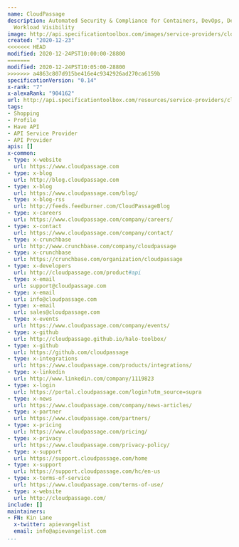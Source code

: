 ```yaml
---
name: CloudPassage
description: Automated Security & Compliance for Containers, DevOps, DevSecOps, &
  Workload Visibility
image: http://api.specificationtoolbox.com/images/service-providers/cloudpassage.jpg
created: "2020-12-23"
<<<<<<< HEAD
modified: 2020-12-24PST10:00:00-28800
=======
modified: 2020-12-24PST10:05:00-28800
>>>>>>> a4863c807d915be416e4c9342926ad270ca6159b
specificationVersion: "0.14"
x-rank: "7"
x-alexaRank: "904162"
url: http://api.specificationtoolbox.com/resources/service-providers/cloudpassage/
tags:
- Shopping
- Profile
- Have API
- API Service Provider
- API Provider
apis: []
x-common:
- type: x-website
  url: https://www.cloudpassage.com
- type: x-blog
  url: http://blog.cloudpassage.com
- type: x-blog
  url: https://www.cloudpassage.com/blog/
- type: x-blog-rss
  url: http://feeds.feedburner.com/CloudPassageBlog
- type: x-careers
  url: https://www.cloudpassage.com/company/careers/
- type: x-contact
  url: https://www.cloudpassage.com/company/contact/
- type: x-crunchbase
  url: http://www.crunchbase.com/company/cloudpassage
- type: x-crunchbase
  url: https://crunchbase.com/organization/cloudpassage
- type: x-developers
  url: http://cloudpassage.com/product#api
- type: x-email
  url: support@cloudpassage.com
- type: x-email
  url: info@cloudpassage.com
- type: x-email
  url: sales@cloudpassage.com
- type: x-events
  url: https://www.cloudpassage.com/company/events/
- type: x-github
  url: http://cloudpassage.github.io/halo-toolbox/
- type: x-github
  url: https://github.com/cloudpassage
- type: x-integrations
  url: https://www.cloudpassage.com/products/integrations/
- type: x-linkedin
  url: http://www.linkedin.com/company/1119823
- type: x-login
  url: https://portal.cloudpassage.com/login?utm_source=supra
- type: x-news
  url: https://www.cloudpassage.com/company/news-articles/
- type: x-partner
  url: https://www.cloudpassage.com/partners/
- type: x-pricing
  url: https://www.cloudpassage.com/pricing/
- type: x-privacy
  url: https://www.cloudpassage.com/privacy-policy/
- type: x-support
  url: https://support.cloudpassage.com/home
- type: x-support
  url: https://support.cloudpassage.com/hc/en-us
- type: x-terms-of-service
  url: https://www.cloudpassage.com/terms-of-use/
- type: x-website
  url: http://cloudpassage.com/
include: []
maintainers:
- FN: Kin Lane
  x-twitter: apievangelist
  email: info@apievangelist.com
...
```

